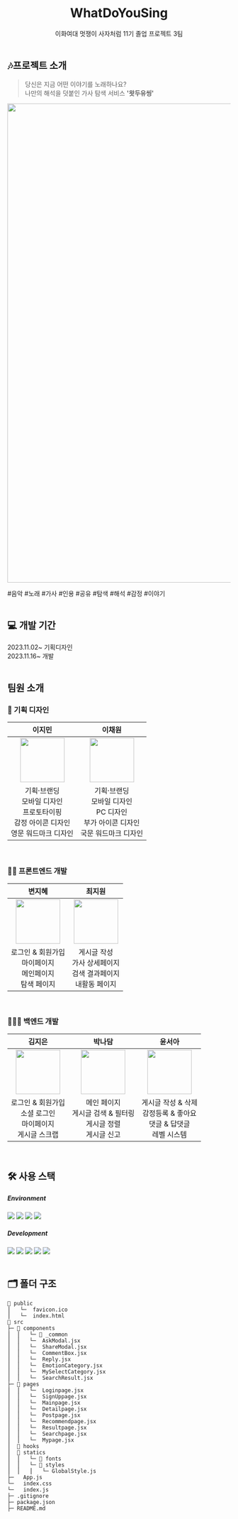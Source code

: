 <div align="center">
 
# WhatDoYouSing
이화여대 멋쟁이 사자처럼 11기 졸업 프로젝트 3팀 <br/><br/>

</div>

## 🎶프로젝트 소개
> 당신은 지금 어떤 이야기를 노래하나요?<br/>
> 나만의 해석을 덧붙인 가사 탐색 서비스 <b>'왓두유씽'</b> <br/>
<p align="center">
 <img src="https://github.com/binys21/11th-Hackerthon-2023/assets/126451052/c240f41e-0fea-4f26-89c8-323f60761205" width="1080"/>
</p>
#음악 #노래 #가사 #인용 #공유 #탐색 #해석 #감정 #이야기
<br/>
<br/>


## 💻 개발 기간
2023.11.02~ 기획디자인 <br/>
2023.11.16~ 개발 
<br/><br/>


## 팀원 소개
### 🤩 기획 디자인
 |이지민|이채원|
 |:------:|:------:|
 |<img src="https://github.com/EWHA-LIKELION/11th-Session-Front/assets/126451052/5be0ddde-1351-406a-bfdf-1d04f05a824f" width="100" height="100"/>|<img src= "https://github.com/EWHA-LIKELION/11th-Session-Front/assets/126451052/c20c4ebf-fe3f-4c4a-9da0-80c61444288e" width="100" height="100"/>|
|기획·브랜딩 <br /> 모바일 디자인 <br /> 프로토타이핑 <br/> 감정 아이콘 디자인 <br /> 영문 워드마크 디자인|기획·브랜딩 <br /> 모바일 디자인 <br /> PC 디자인 <br /> 부가 아이콘 디자인 <br /> 국문 워드마크 디자인|
<br/>
 
### 🧙‍♂️ 프론트엔드 개발
 |변지혜|최지원|
 |:------:|:------:|
|<img src="https://github.com/mod-siw/11th-CloneCoding-Front/assets/127821462/6dc314ca-65ca-48ac-aebe-894e44ffe48c" width="100" height="100"/>|<img src= "https://github.com/JiwonChoi0805/Ewha-Market/assets/126451052/d4c2cfd3-40ac-45b6-bffd-e295eb429451" width="100" height="100"/>|
|로그인 & 회원가입 <br /> 마이페이지 <br /> 메인페이지 <br/> 탐색 페이지|게시글 작성 <br /> 가사 상세페이지 <br /> 검색 결과페이지 <br/> 내활동 페이지|
<br/>

### 👩🏻‍🔧 백엔드 개발
 |김지은|박나담|윤서아|
 |:------:|:------:|:------:|
|<img src="https://github.com/WhatDoYouSing/WhatDoYouSing-Back/assets/109865971/a8e2de85-62ef-42ab-a619-92e1f25c5b97" width="100" height="100"/>|<img src= "https://github.com/WhatDoYouSing/WhatDoYouSing-Back/assets/109865971/b105dbcd-c362-46a9-ace0-ffa98d233d19" width="100" height="100"/>|<img src= "https://github.com/WhatDoYouSing/WhatDoYouSing-Back/assets/109865971/3783ccd1-92a3-4641-87db-60170779fcb9" width="100" height="100"/>|
|로그인 & 회원가입 <br /> 소셜 로그인 <br /> 마이페이지 <br /> 게시글 스크랩|메인 페이지 <br /> 게시글 검색 & 필터링 <br /> 게시글 정렬 <br/> 게시글 신고|게시글 작성 & 삭제 <br /> 감정등록 & 좋아요 <br /> 댓글 & 답댓글 <br/> 레벨 시스템|<br/>
<br/>

## 🛠️ 사용 스택
  ##### Environment
  <img src="https://img.shields.io/badge/visualstudiocode-007ACC?style=for-the-badge&logo=git&logoColor=white"> <img src="https://img.shields.io/badge/github-181717?style=for-the-badge&logo=github&logoColor=white"> <img src="https://img.shields.io/badge/git-F05032?style=for-the-badge&logo=git&logoColor=white"> <img src="https://img.shields.io/badge/figma-F24E1E?style=for-the-badge&logo=figma&logoColor=white">
 ##### Development 
<img src="https://img.shields.io/badge/React-61DAFB?style=flat-square&logo=React&logoColor=white"> <img src="https://img.shields.io/badge/Redux-764ABC?style=flat-square&logo=Redux&logoColor=white"> <img src="https://img.shields.io/badge/ReduxToolkit-764ABC?style=flat-square&logo=Redux&logoColor=white"> <img src="https://img.shields.io/badge/ReduxPersist-764ABC?style=flat-square&logo=Redux&logoColor=white"> <img src="https://img.shields.io/badge/styled_components-DB7093?style=flat-square&logo=styled-components&logoColor=white">
<br/>
<br/>

## 🗂️ 폴더 구조
```
📂 public
⎪   └─  favicon.ico
⎪   └─  index.html
📂 src
├─ 📂 components
⎪  ⎪   └─ 📂 _common                    
⎪  ⎪   └─  AskModal.jsx
⎪  ⎪   └─  ShareModal.jsx
⎪  ⎪   └─  CommentBox.jsx
⎪  ⎪   └─  Reply.jsx
⎪  ⎪   └─  EmotionCategory.jsx
⎪  ⎪   └─  MySelectCategory.jsx
⎪  ⎪   └─  SearchResult.jsx
├─ 📂 pages
⎪  ⎪   └─  Loginpage.jsx
⎪  ⎪   └─  SignUppage.jsx
⎪  ⎪   └─  Mainpage.jsx
⎪  ⎪   └─  Detailpage.jsx
⎪  ⎪   └─  Postpage.jsx
⎪  ⎪   └─  Recommendpage.jsx    
⎪  ⎪   └─  Resultpage.jsx
⎪  ⎪   └─  Searchpage.jsx
⎪  ⎪   └─  Mypage.jsx
⎪  📂 hooks     
⎪  📂 statics 
⎪  ⎪   └─ 📂 fonts
⎪  ⎪   └─ 📂 styles          
⎪  ⎪   ⎪   └─ GlobalStyle.js
├─   App.js
└─   index.css                
└─   index.js
├─ .gitignore
├─ package.json
├─ README.md
```
<br/>
